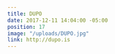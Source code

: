 ```yaml
---
title: DUPO
date: 2017-12-11 14:04:00 -05:00
position: 17
image: "/uploads/DUPO.jpg"
link: http://dupo.is
---
```


